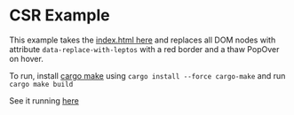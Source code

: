 # CSR Example

This example takes the [index.html here](./pkg/index.html) and replaces all DOM nodes with attribute `data-replace-with-leptos` with a red border and a thaw PopOver on hover.

To run, install [cargo make](https://github.com/sagiegurari/cargo-make) using `cargo install --force cargo-make` and run
`cargo make build`

See it running [here](https://raw.githack.com/Jazzpirate/leptos-dyn-dom/main/examples/csr/pkg/index.html)
